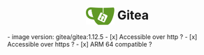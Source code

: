 <h1 align="center">
  <picture>
    <img align="center" alt="gitea" src="./logo.svg" height="40">
  </picture>
  Gitea
</h1>
- image version: gitea/gitea:1.12.5
- [x] Accessible over http ?
- [x] Accessible over https ?
- [x] ARM 64 compatible ?
